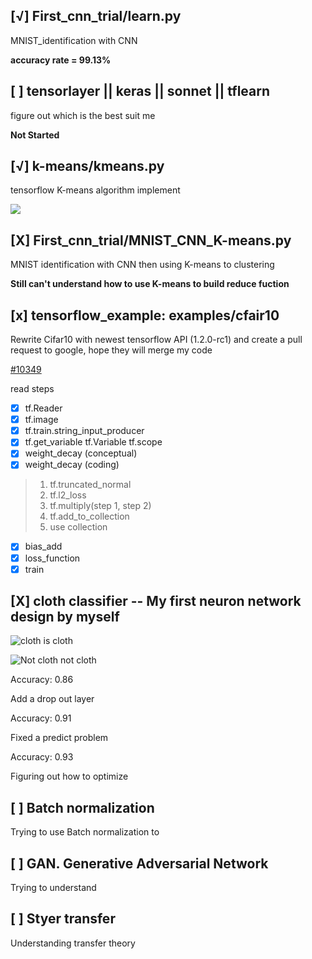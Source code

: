 [√] First_cnn_trial/learn.py
---------------
MNIST_identification with CNN

**accuracy rate = 99.13%**

[ ] tensorlayer || keras || sonnet || tflearn
---
figure out which is the best suit me

**Not Started**

[√] k-means/kmeans.py
---
tensorflow K-means algorithm implement

![](https://github.com/wqj97/Machine_Learning_Learn_Diary/blob/master/image/K-means-base.png)

[X] First_cnn_trial/MNIST_CNN_K-means.py
---
MNIST identification with CNN then using K-means to clustering

**Still can't understand how to use K-means to build reduce fuction**

[x] tensorflow_example: examples/cfair10
---

Rewrite Cifar10 with newest tensorflow API (1.2.0-rc1) and create
a pull request to google, hope they will merge my code

[#10349](https://github.com/tensorflow/tensorflow/pull/10349)

read steps
- [x] tf.Reader
- [x] tf.image
- [x] tf.train.string_input_producer
- [x] tf.get_variable tf.Variable tf.scope
- [x] weight_decay (conceptual)
- [x] weight_decay (coding)

> 1. tf.truncated_normal
> 2. tf.l2_loss
> 3. tf.multiply(step 1, step 2)
> 4. tf.add_to_collection
> 5. use collection

- [x] bias_add
- [x] loss_function
- [x] train

[X] cloth classifier -- My first neuron network design by myself
---

![cloth](https://github.com/wqj97/Machine_Learning_Learn_Diary/blob/master/image/T022.jpg)
is cloth

![Not cloth](https://github.com/wqj97/Machine_Learning_Learn_Diary/blob/master/image/F045.jpg)
not cloth

Accuracy: 0.86

Add a drop out layer

Accuracy: 0.91

Fixed a predict problem

Accuracy: 0.93

Figuring out how to optimize

[ ] Batch normalization
---

Trying to use Batch normalization to


[ ] GAN. Generative Adversarial Network
---

Trying to understand


[ ] Styer transfer
---

Understanding transfer theory